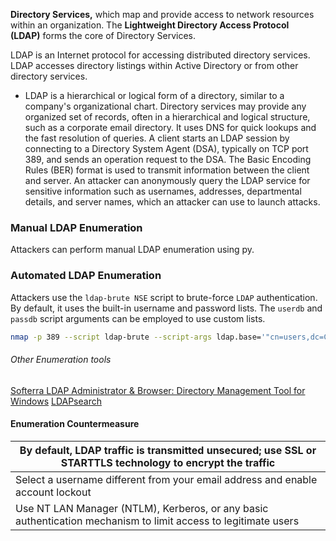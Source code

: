 **Directory Services,** which map and provide access to network resources within an organization. The **Lightweight Directory Access Protocol (LDAP)** forms the core of Directory Services.

LDAP is an Internet protocol for accessing distributed directory services. LDAP accesses directory listings within Active Directory or from other directory services. 
- LDAP is a hierarchical or logical form of a directory, similar to a company's organizational chart.
Directory services may provide any organized set of records, often in a hierarchical and logical structure, such as a corporate email directory. It uses DNS for quick lookups and the fast resolution of queries. A client starts an LDAP session by connecting to a Directory System Agent (DSA), typically on TCP port 389, and sends an operation request to the DSA. The Basic Encoding Rules (BER) format is used to transmit information between the client and server. 
An attacker can anonymously query the LDAP service for sensitive information such as usernames, addresses, departmental details, and server names, which an attacker can use to launch attacks.
### Manual LDAP Enumeration 

Attackers can perform manual LDAP enumeration using py.
### Automated LDAP Enumeration

Attackers use the `ldap-brute NSE` script to brute-force `LDAP` authentication. By default, it uses the built-in username and password lists. The `userdb` and `passdb` script arguments can be employed to use custom lists. 
```sh
nmap -p 389 --script ldap-brute --script-args ldap.base='"cn=users,dc=CEH,dc=com "' <Target IP Address> 
```
###### Other Enumeration tools 

[Softerra LDAP Administrator & Browser: Directory Management Tool for Windows](https://www.ldapadministrator.com/)
[LDAPsearch](https://linux.die.net/man/1/ldapsearch)



#### Enumeration Countermeasure

| By default, LDAP traffic is transmitted unsecured; use SSL or STARTTLS technology to encrypt the traffic<br>   |
| -------------------------------------------------------------------------------------------------------------- |
| Select a username different from your email address and enable account lockout                                 |
| Use NT LAN Manager (NTLM), Kerberos, or any basic authentication mechanism to limit access to legitimate users |